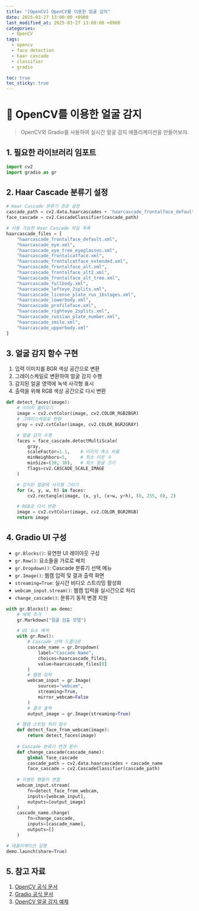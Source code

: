 ```yaml
---
title: "[OpenCV] OpenCV를 이용한 얼굴 감지"
date: 2025-03-27 13:00:00 +0900
last_modified_at: 2025-03-27 13:00:00 +0900
categories: 
  - OpenCV
tags:
  - opencv
  - face detection
  - haar cascade
  - classifier
  - gradio

toc: true
toc_sticky: true
---
```


# 🎯 OpenCV를 이용한 얼굴 감지

> OpenCV와 Gradio를 사용하여 실시간 얼굴 감지 애플리케이션을 만들어보자.

## 1. 필요한 라이브러리 임포트

```python
import cv2
import gradio as gr
```

## 2. Haar Cascade 분류기 설정

```python
# Haar Cascade 분류기 경로 설정
cascade_path = cv2.data.haarcascades + 'haarcascade_frontalface_default.xml'
face_cascade = cv2.CascadeClassifier(cascade_path)

# 사용 가능한 Haar Cascade 파일 목록
haarcascade_files = [
    "haarcascade_frontalface_default.xml",
    "haarcascade_eye.xml",
    "haarcascade_eye_tree_eyeglasses.xml",
    "haarcascade_frontalcatface.xml",
    "haarcascade_frontalcatface_extended.xml",
    "haarcascade_frontalface_alt.xml",
    "haarcascade_frontalface_alt2.xml",
    "haarcascade_frontalface_alt_tree.xml",
    "haarcascade_fullbody.xml",
    "haarcascade_lefteye_2splits.xml",
    "haarcascade_license_plate_rus_16stages.xml",
    "haarcascade_lowerbody.xml",
    "haarcascade_profileface.xml",
    "haarcascade_righteye_2splits.xml",
    "haarcascade_russian_plate_number.xml",
    "haarcascade_smile.xml",
    "haarcascade_upperbody.xml"
]
```

## 3. 얼굴 감지 함수 구현

1. 입력 이미지를 BGR 색상 공간으로 변환
2. 그레이스케일로 변환하여 얼굴 감지 수행
3. 감지된 얼굴 영역에 녹색 사각형 표시
4. 출력을 위해 RGB 색상 공간으로 다시 변환

```python
def detect_faces(image):
    # 이미지 불러오기
    image = cv2.cvtColor(image, cv2.COLOR_RGB2BGR)
    # 그레이스케일로 변환
    gray = cv2.cvtColor(image, cv2.COLOR_BGR2GRAY)

    # 얼굴 감지 수행
    faces = face_cascade.detectMultiScale(
        gray,
        scaleFactor=1.1,    # 이미지 축소 비율
        minNeighbors=5,     # 최소 이웃 수
        minSize=(30, 30),   # 최소 얼굴 크기
        flags=cv2.CASCADE_SCALE_IMAGE
    )

    # 감지된 얼굴에 사각형 그리기
    for (x, y, w, h) in faces:
        cv2.rectangle(image, (x, y), (x+w, y+h), (0, 255, 0), 2)

    # RGB로 다시 변환
    image = cv2.cvtColor(image, cv2.COLOR_BGR2RGB)
    return image
```

## 4. Gradio UI 구성

- `gr.Blocks()`: 유연한 UI 레이아웃 구성
- `gr.Row()`: 요소들을 가로로 배치
- `gr.Dropdown()`: Cascade 분류기 선택 메뉴
- `gr.Image()`: 웹캠 입력 및 결과 출력 화면
- `streaming=True`: 실시간 비디오 스트리밍 활성화
- `webcam_input.stream()`: 웹캠 입력을 실시간으로 처리
- `change_cascade()`: 분류기 동적 변경 지원

```python
with gr.Blocks() as demo:
    # 제목 추가
    gr.Markdown("얼굴 검출 모델")

    # UI 요소 배치
    with gr.Row():
        # Cascade 선택 드롭다운
        cascade_name = gr.Dropdown(
            label="Cascade Name",
            choices=haarcascade_files,
            value=haarcascade_files[0]
        )
        # 웹캠 입력
        webcam_input = gr.Image(
            sources="webcam",
            streaming=True,
            mirror_webcam=False
        )
        # 결과 출력
        output_image = gr.Image(streaming=True)

    # 웹캠 스트림 처리 함수
    def detect_face_from_webcam(image):
        return detect_faces(image)
    
    # Cascade 분류기 변경 함수
    def change_cascade(cascade_name):
        global face_cascade
        cascade_path = cv2.data.haarcascades + cascade_name
        face_cascade = cv2.CascadeClassifier(cascade_path)
    
    # 이벤트 핸들러 연결
    webcam_input.stream(
        fn=detect_face_from_webcam,
        inputs=[webcam_input],
        outputs=[output_image]
    )
    cascade_name.change(
        fn=change_cascade,
        inputs=[cascade_name],
        outputs=[]
    )

# 애플리케이션 실행
demo.launch(share=True)
```

## 5. 참고 자료

1. [OpenCV 공식 문서](https://docs.opencv.org/4.x/db/d28/tutorial_cascade_classifier.html)
2. [Gradio 공식 문서](https://www.gradio.app/docs/)
3. [OpenCV 얼굴 감지 예제](https://github.com/opencv/opencv/tree/master/data/haarcascades)
